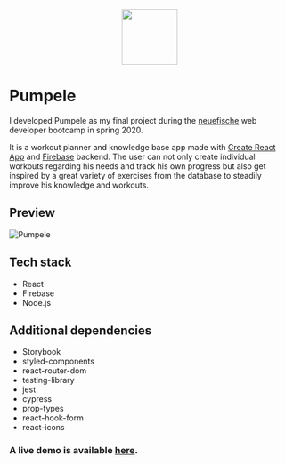 <div align="center">
<img src="https://user-images.githubusercontent.com/46409110/77826997-66215800-7113-11ea-8a69-65f1552d6ab7.png" width="100"/>
</div>

# Pumpele

I developed Pumpele as my final project during the [neuefische](https://www.neuefische.de) web developer bootcamp in spring 2020.

It is a workout planner and knowledge base app made with [Create React App](https://github.com/facebook/create-react-app) and [Firebase](https://firebase.google.com/) backend. 
The user can not only create individual workouts regarding his needs and track his own progress but also get inspired by a great variety of exercises from the database to steadily improve his knowledge and workouts.

## Preview

![Pumpele](https://user-images.githubusercontent.com/46409110/77832977-35a0e480-713a-11ea-863e-f25fa3152860.gif 'Pumpele showcase')

## Tech stack

- React
- Firebase
- Node.js

## Additional dependencies

- Storybook
- styled-components
- react-router-dom
- testing-library
- jest
- cypress
- prop-types
- react-hook-form
- react-icons


### A live demo is available [here](https://capstone-project-fitness.web.app).